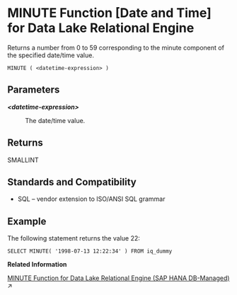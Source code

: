 <!-- loioa5640f2284f21015825db935889f60d9 -->

# MINUTE Function \[Date and Time\] for Data Lake Relational Engine

Returns a number from 0 to 59 corresponding to the minute component of the specified date/time value.



```
MINUTE ( <datetime-expression> )
```



<a name="loioa5640f2284f21015825db935889f60d9__MINUTE_parm1"/>

## Parameters


<dl>
<dt><b>

*<datetime-expression\>*

</b></dt>
<dd>

The date/time value.



</dd>
</dl>



<a name="loioa5640f2284f21015825db935889f60d9__MINUTE_returns1"/>

## Returns

SMALLINT



<a name="loioa5640f2284f21015825db935889f60d9__MINUTE_standards1"/>

## Standards and Compatibility

-   SQL – vendor extension to ISO/ANSI SQL grammar



<a name="loioa5640f2284f21015825db935889f60d9__MINUTE_examples1"/>

## Example

The following statement returns the value 22:

```
SELECT MINUTE( '1998-07-13 12:22:34' ) FROM iq_dummy
```

**Related Information**  


[MINUTE Function for Data Lake Relational Engine (SAP HANA DB-Managed)](https://help.sap.com/viewer/a898e08b84f21015969fa437e89860c8/2023_2_QRC/en-US/4b1c8e2d8caa4878ac564dcdc0ffacea.html "Returns a number from 0 to 59 corresponding to the minute component of the specified date/time value.") :arrow_upper_right:

